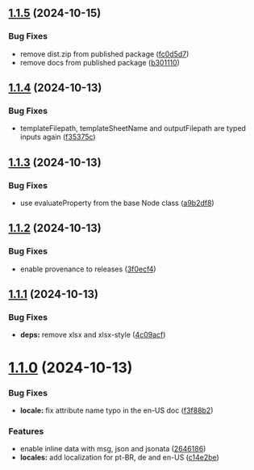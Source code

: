 ## [1.1.5](https://github.com/AllanOricil/node-red-spreadsheet-template/compare/v1.1.4...v1.1.5) (2024-10-15)


### Bug Fixes

* remove dist.zip from published package ([fc0d5d7](https://github.com/AllanOricil/node-red-spreadsheet-template/commit/fc0d5d78111dcd5f307996391aa611ec23157c11))
* remove docs from published package ([b301110](https://github.com/AllanOricil/node-red-spreadsheet-template/commit/b301110ad1fcab312bf66ddce4ac0e81b3fde2dd))

## [1.1.4](https://github.com/AllanOricil/node-red-spreadsheet-template/compare/v1.1.3...v1.1.4) (2024-10-13)


### Bug Fixes

* templateFilepath, templateSheetName and outputFilepath are typed inputs again ([f35375c](https://github.com/AllanOricil/node-red-spreadsheet-template/commit/f35375c4f6800fec355451f080c4860119c99067))

## [1.1.3](https://github.com/AllanOricil/node-red-spreadsheet-template/compare/v1.1.2...v1.1.3) (2024-10-13)


### Bug Fixes

* use evaluateProperty from the base Node class ([a9b2df8](https://github.com/AllanOricil/node-red-spreadsheet-template/commit/a9b2df8dea9b3b269bfe68bd76d67086ffdd5eb5))

## [1.1.2](https://github.com/AllanOricil/node-red-spreadsheet-template/compare/v1.1.1...v1.1.2) (2024-10-13)


### Bug Fixes

* enable provenance to releases ([3f0ecf4](https://github.com/AllanOricil/node-red-spreadsheet-template/commit/3f0ecf45ffa601764a8895cdc2889da6f4c206bf))

## [1.1.1](https://github.com/AllanOricil/node-red-spreadsheet-template/compare/v1.1.0...v1.1.1) (2024-10-13)


### Bug Fixes

* **deps:** remove xlsx and xlsx-style ([4c09acf](https://github.com/AllanOricil/node-red-spreadsheet-template/commit/4c09acfc9b7ce144861578cb7c2defacc7797297))

# [1.1.0](https://github.com/AllanOricil/node-red-spreadsheet-template/compare/v1.0.0...v1.1.0) (2024-10-13)


### Bug Fixes

* **locale:** fix attribute name typo in the en-US doc ([f3f88b2](https://github.com/AllanOricil/node-red-spreadsheet-template/commit/f3f88b2761870c9296ba265ccb46566e6cd1ae8f))


### Features

* enable inline data with msg, json and jsonata ([2646186](https://github.com/AllanOricil/node-red-spreadsheet-template/commit/26461860bd1b5211ccfb82921f5f6475256c9ce4))
* **locales:** add localization for pt-BR, de and en-US ([c14e2be](https://github.com/AllanOricil/node-red-spreadsheet-template/commit/c14e2bed35f02afacf2bb213a0e9cc2fc467be5e))
